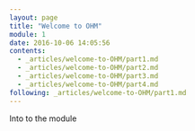 ```yaml
---
layout: page
title: "Welcome to OHM"
module: 1
date: 2016-10-06 14:05:56
contents:
  - _articles/welcome-to-OHM/part1.md
  - _articles/welcome-to-OHM/part2.md
  - _articles/welcome-to-OHM/part3.md
  - _articles/welcome-to-OHM/part4.md
following: _articles/welcome-to-OHM/part1.md
---
```


Into to the module
